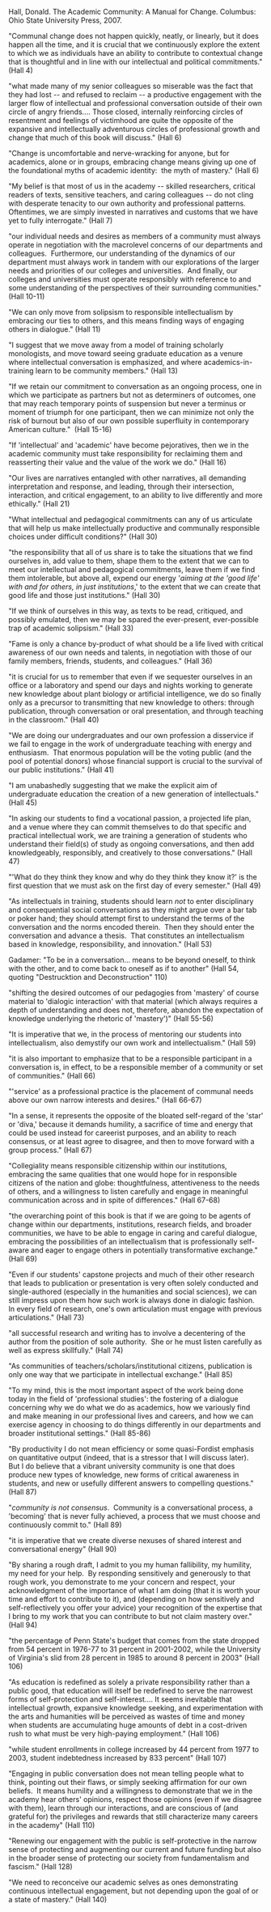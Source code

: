 Hall, Donald. The Academic Community: A Manual for Change. Columbus: Ohio State University Press, 2007.


"Communal change does not happen quickly, neatly, or linearly, but it does happen all the time, and it is crucial that we continuously explore the extent to which we as individuals have an ability to contribute to contextual change that is thoughtful and in line with our intellectual and political commitments." (Hall 4)

"what made many of my senior colleagues so miserable was the fact that they had lost -- and refused to reclaim -- a productive engagement with the larger flow of intellectual and professional conversation outside of their own circle of angry friends.... Those closed, internally reinforcing circles of resentment and feelings of victimhood are quite the opposite of the expansive and intellectually adventurous circles of professional growth and change that much of this book will discuss." (Hall 6)

"Change is uncomfortable and nerve-wracking for anyone, but for academics, alone or in groups, embracing change means giving up one of the foundational myths of academic identity:  the myth of mastery." (Hall 6)

"My belief is that most of us in the academy -- skilled researchers, critical readers of texts, sensitive teachers, and caring colleagues -- do not cling with desperate tenacity to our own authority and professional patterns.  Oftentimes, we are simply invested in narratives and customs that we have yet to fully interrogate." (Hall 7)

"our individual needs and desires as members of a community must always operate in negotiation with the macrolevel concerns of our departments and colleagues.  Furthermore, our understanding of the dynamics of our department must always work in tandem with our explorations of the larger needs and priorities of our colleges and universities.  And finally, our colleges and universities must operate responsibly with reference to and some understanding of the perspectives of their surrounding communities." (Hall 10-11)

"We can only move from solipsism to responsible intellectualism by embracing our ties to others, and this means finding ways of engaging others in dialogue." (Hall 11)

"I suggest that we move away from a model of training scholarly monologists, and move toward seeing graduate education as a venure where intellectual conversation is emphasized, and where academics-in-training learn to be community members." (Hall 13)

"If we retain our commitment to conversation as an ongoing process, one in which we participate as partners but not as determiners of outcomes, one that may reach temporary points of suspension but never a terminus or moment of triumph for one participant, then we can minimize not only the risk of burnout but also of our own possible superfluity in contemporary American culture."  (Hall 15-16)

"If 'intellectual' and 'academic' have become pejoratives, then we in the academic community must take responsibility for reclaiming them and reasserting their value and the value of the work we do." (Hall 16)

"Our lives are narratives entangled with other narratives, all demanding interpretation and response, and leading, through their intersection, interaction, and critical engagement, to an ability to live differently and more ethically." (Hall 21)

"What intellectual and pedagogical commitments can any of us articulate that will help us make intellectually productive and communally responsible choices under difficult conditions?" (Hall 30)

"the responsibility that all of us share is to take the situations that we find ourselves in, add value to them, shape them to the extent that we can to meet our intellectual and pedagogical commitments, leave them if we find them intolerable, but above all, expend our energy '*aiming at the 'good life' with and for others, in just institutions*,' to the extent that we can create that good life and those just institutions." (Hall 30)

"If we think of ourselves in this way, as texts to be read, critiqued, and possibly emulated, then we may be spared the ever-present, ever-possible trap of academic solipsism." (Hall 33)

"Fame is only a chance by-product of what should be a life lived with critical awareness of our own needs and talents, in negotiation with those of our family members, friends, students, and colleagues." (Hall 36)

"it is crucial for us to remember that even if we sequester ourselves in an office or a laboratory and spend our days and nights working to generate new knowledge about plant biology or artificial intelligence, we do so finally only as a precursor to transmitting that new knowledge to others: through publication, through conversation or oral presentation, and through teaching in the classroom." (Hall 40)

"We are doing our undergraduates and our own profession a disservice if we fail to engage in the work of undergraduate teaching with energy and enthusiasm.  That enormous population will be the voting public (and the pool of potential donors) whose financial support is crucial to the survival of our public institutions." (Hall 41)

"I am unabashedly suggesting that we make the explicit aim of undergraduate education the creation of a new generation of intellectuals." (Hall 45)

"In asking our students to find a vocational passion, a projected life plan, and a venue where they can commit themselves to do that specific and practical intellectual work, we are training a generation of students who understand their field(s) of study as ongoing conversations, and then add knowledgeably, responsibly, and creatively to those conversations." (Hall 47)

"'What do they think they know and why do they think they know it?' is the first question that we must ask on the first day of every semester." (Hall 49)

"As intellectuals in training, students should learn *not* to enter disciplinary and consequential social conversations as they might argue over a bar tab or poker hand; they should attempt first to understand the terms of the conversation and the norms encoded therein.  Then they should enter the conversation and advance a thesis.  That constitutes an intellectualism based in knowledge, responsibility, and innovation." (Hall 53)

Gadamer: "To be in a conversation... means to be beyond oneself, to think with the other, and to come back to oneself as if to another" (Hall 54, quoting "Destrucktion and Deconstruction" 110)

"shifting the desired outcomes of our pedagogies from 'mastery' of course material to 'dialogic interaction' with that material (which always requires a depth of understanding and does not, therefore, abandon the expectation of knowledge underlying the rhetoric of 'mastery')" (Hall 55-56)

"It is imperative that we, in the process of mentoring our students into intellectualism, also demystify our own work and intellectualism." (Hall 59)

"it is also important to emphasize that to be a responsible participant in a conversation is, in effect, to be a responsible member of a community or set of communities." (Hall 66)

"'service' as a professional practice is the placement of communal needs above our own narrow interests and desires." (Hall 66-67)

"In a sense, it represents the opposite of the bloated self-regard of the 'star' or 'diva,' because it demands humility, a sacrifice of time and energy that could be used instead for careerist purposes, and an ability to reach consensus, or at least agree to disagree, and then to move forward with a group process." (Hall 67)

"Collegiality means responsible citizenship within our institutions, embracing the same qualities that one would hope for in responsible citizens of the nation and globe: thoughtfulness, attentiveness to the needs of others, and a willingness to listen carefully and engage in meaningful communication across and in spite of differences." (Hall 67-68)

"the overarching point of this book is that if we are going to be agents of change within our departments, institutions, research fields, and broader communities, we have to be able to engage in caring and careful dialogue, embracing the possibilities of an intellectualism that is professionally self-aware and eager to engage others in potentially transformative exchange." (Hall 69)

"Even if our students' capstone projects and much of their other research that leads to publication or presentation is very often solely conducted and single-authored (especially in the humanities and social sciences), we can still impress upon them how such work is always done in dialogic fashion.  In every field of research, one's own articulation must engage with previous articulations." (Hall 73)

"all successful research and writing has to involve a decentering of the author from the position of sole authority.  She or he must listen carefully as well as express skillfully." (Hall 74)

"As communities of teachers/scholars/institutional citizens, publication is only one way that we participate in intellectual exchange." (Hall 85)

"To my mind, this is the most important aspect of the work being done today in the field of 'professional studies': the fostering of a dialogue concerning why we do what we do as academics, how we variously find and make meaning in our professional lives and careers, and how we can exercise agency in choosing to do things differently in our departments and broader institutional settings." (Hall 85-86)

"By productivity I do not mean efficiency or some quasi-Fordist emphasis on quantitative output (indeed, that is a stressor that I will discuss later).  But I do believe that a vibrant university community is one that does produce new types of knowledge, new forms of critical awareness in students, and new or usefully different answers to compelling questions."  (Hall 87)

"*community is not consensus*.  Community is a conversational process, a 'becoming' that is never fully achieved, a process that we must choose and continuously commit to." (Hall 89)

"it is imperative that we create diverse nexuses of shared interest and conversational energy" (Hall 90)

"By sharing a rough draft, I admit to you my human fallibility, my humility, my need for your help.  By responding sensitively and generously to that rough work, you demonstrate to me your concern and respect, your acknowledgment of the importance of what I am doing (that it is worth your time and effort to contribute to it), and (depending on how sensitively and self-reflectively you offer your advice) your recognition of the expertise that I bring to my work that you can contribute to but not claim mastery over." (Hall 94)

"the percentage of Penn State's budget that comes from the state dropped from 54 percent in 1976-77 to 31 percent in 2001-2002, while the University of Virginia's slid from 28 percent in 1985 to around 8 percent in 2003" (Hall 106)

"As education is redefined as solely a private responsibility rather than a public good, that education will itself be redefined to serve the narrowest forms of self-protection and self-interest.... It seems inevitable that intellectual growth, expansive knowledge seeking, and experimentation with the arts and humanities will be perceived as wastes of time and money when students are accumulating huge amounts of debt in a cost-driven rush to what must be very high-paying employment." (Hall 106)

"while student enrollments in college increased by 44 percent from 1977 to 2003, student indebtedness increased by 833 percent" (Hall 107)

"Engaging in public conversation does not mean telling people what to think, pointing out their flaws, or simply seeking affirmation for our own beliefs.  It means humility and a willingness to demonstrate that we in the academy hear others' opinions, respect those opinions (even if we disagree with them), learn through our interactions, and are conscious of (and grateful for) the privileges and rewards that still characterize many careers in the academy" (Hall 110)

"Renewing our engagement with the public is self-protective in the narrow sense of protecting and augmenting our current and future funding but also in the broader sense of protecting our society from fundamentalism and fascism." (Hall 128)

"We need to reconceive our academic selves as ones demonstrating continuous intellectual engagement, but not depending upon the goal of or a state of mastery." (Hall 140)
